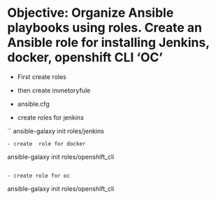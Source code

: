 # Objective: Organize Ansible playbooks using roles. Create an Ansible role for installing Jenkins, docker, openshift CLI ‘OC’
- First create roles
- then create invnetoryfule
- ansible.cfg
  
- create roles for jenkins

``
ansible-galaxy init roles/jenkins
```
- create  role for docker
```
ansible-galaxy init roles/openshift_cli
```

- create role for oc

```
ansible-galaxy init roles/openshift_cli
```
